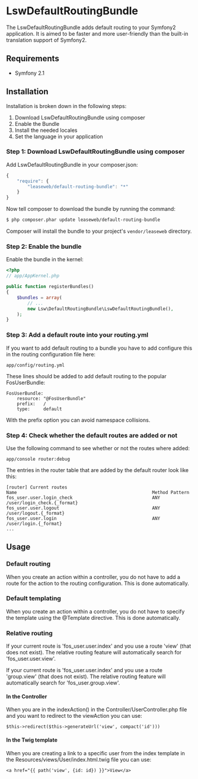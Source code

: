 LswDefaultRoutingBundle
=======================

The LswDefaultRoutingBundle adds default routing to your Symfony2 application.
It is aimed to be faster and more user-friendly than the built-in 
translation support of Symfony2.

## Requirements

* Symfony 2.1

## Installation

Installation is broken down in the following steps:

1. Download LswDefaultRoutingBundle using composer
2. Enable the Bundle
3. Install the needed locales
4. Set the language in your application

### Step 1: Download LswDefaultRoutingBundle using composer

Add LswDefaultRoutingBundle in your composer.json:

```js
{
    "require": {
        "leaseweb/default-routing-bundle": "*"
    }
}
```

Now tell composer to download the bundle by running the command:

``` bash
$ php composer.phar update leaseweb/default-routing-bundle
```

Composer will install the bundle to your project's `vendor/leaseweb` directory.

### Step 2: Enable the bundle

Enable the bundle in the kernel:

``` php
<?php
// app/AppKernel.php

public function registerBundles()
{
    $bundles = array(
        // ...
        new Lsw\DefaultRoutingBundle\LswDefaultRoutingBundle(),
    );
}
```

### Step 3: Add a default route into your routing.yml

If you want to add default routing to a bundle you have to add configure this in the routing configuration file here:

```
app/config/routing.yml
```

These lines should be added to add default routing to the popular FosUserBundle:

```
FosUserBundle:
    resource: "@FosUserBundle"
    prefix:   /
    type:     default
````

With the prefix option you can avoid namespace collisions.

### Step 4: Check whether the default routes are added or not

Use the following command to see whether or not the routes where added:

```
app/console router:debug
```

The entries in the router table that are added by the default router look like this:

```
[router] Current routes
Name                                                   Method Pattern
fos_user.user.login_check                              ANY    /user/login_check.{_format}
fos_user.user.logout                                   ANY    /user/logout.{_format}
fos_user.user.login                                    ANY    /user/login.{_format}
...
```

## Usage

### Default routing

When you create an action within a controller, you do not have to add a route 
for the action to the routing configuration. This is done automatically.

### Default templating

When you create an action within a controller, you do not have to specify the template
using the @Template directive. This is done automatically.

### Relative routing

If your current route is 'fos_user.user.index' and you use a route 'view' (that does not exist).
The relative routing feature will automatically search for 'fos_user.user.view'.

If your current route is 'fos_user.user.index' and you use a route 'group.view' (that does not exist).
The relative routing feature will automatically search for 'fos_user.group.view'.

#### In the Controller

When you are in the indexAction() in the Controller/UserController.php file and you want
to redirect to the viewAction you can use:

```
$this->redirect($this->generateUrl('view', compact('id')))
```

#### In the Twig template

When you are creating a link to a specific user from the index template in the 
Resources/views/User/index.html.twig file you can use:

```
<a href="{{ path('view', {id: id}) }}">View</a>
```
